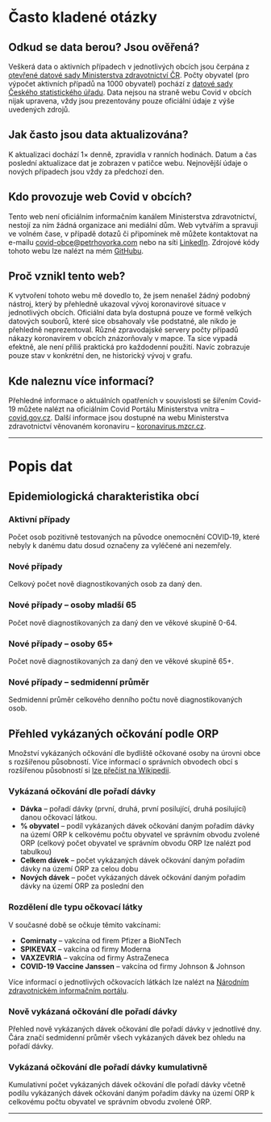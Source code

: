 # Často kladené otázky

## Odkud se data berou? Jsou ověřená?

Veškerá data o aktivních případech v jednotlivých obcích jsou čerpána z [otevřené datové sady Ministerstva zdravotnictví ČR](https://onemocneni-aktualne.mzcr.cz/api/v2/covid-19). Počty obyvatel (pro výpočet aktivních případů na 1000 obyvatel) pochází z [datové sady Českého statistického úřadu](https://www.czso.cz/csu/czso/pocet-obyvatel-v-obcich-k-112019). Data nejsou na straně webu Covid v obcích nijak upravena, vždy jsou prezentovány pouze oficiální údaje z výše uvedených zdrojů.

## Jak často jsou data aktualizována?

K aktualizaci dochází 1× denně, zpravidla v ranních hodinách. Datum a čas poslední aktualizace dat je zobrazen v patičce webu. Nejnovější údaje o nových případech jsou vždy za předchozí den.

## Kdo provozuje web Covid v obcích?

Tento web není oficiálním informačním kanálem Ministerstva zdravotnictví, nestojí za ním žádná organizace ani mediální dům. Web vytvářím a spravuji ve volném čase, v případě dotazů či připomínek mě můžete kontaktovat na e-mailu covid-obce@petrhovorka.com nebo na síti [LinkedIn](https://www.linkedin.com/in/pehovorka/). Zdrojové kódy tohoto webu lze nalézt na mém [GitHubu](https://github.com/search?q=user%3Apehovorka+covidvobcich).

## Proč vznikl tento web?

K vytvoření tohoto webu mě dovedlo to, že jsem nenašel žádný podobný nástroj, který by přehledně ukazoval vývoj koronavirové situace v jednotlivých obcích. Oficiální data byla dostupná pouze ve formě velkých datových souborů, které sice obsahovaly vše podstatné, ale nikdo je přehledně neprezentoval. Různé zpravodajské servery počty případů nákazy koronavirem v obcích znázorňovaly v mapce. Ta sice vypadá efektně, ale není příliš praktická pro každodenní použití. Navíc zobrazuje pouze stav v konkrétní den, ne historický vývoj v grafu.

## Kde naleznu více informací?

Přehledné informace o aktuálních opatřeních v souvislosti se šířením Covid-19 můžete nalézt na oficiálním Covid Portálu Ministerstva vnitra – [covid.gov.cz](http://covid.gov.cz/). Další informace jsou dostupné na webu Ministerstva zdravotnictví věnovaném koronaviru – [koronavirus.mzcr.cz](http://koronavirus.mzcr.cz).

---

# Popis dat

## Epidemiologická charakteristika obcí

### Aktivní případy

Počet osob pozitivně testovaných na původce onemocnění COVID‑19, které nebyly k danému datu dosud označeny za vyléčené ani nezemřely.

### Nové případy

Celkový počet nově diagnostikovaných osob za daný den.

### Nové případy – osoby mladší 65

Počet nově diagnostikovaných za daný den ve věkové skupině 0-64.

### Nové případy – osoby 65+

Počet nově diagnostikovaných za daný den ve věkové skupině 65+.

### Nové případy – sedmidenní průměr

Sedmidenní průměr celkového denního počtu nově diagnostikovaných osob.

## Přehled vykázaných očkování podle ORP

Množství vykázaných očkování dle bydliště očkované osoby na úrovni obce s rozšířenou působností. Více informací o správních obvodech obcí s rozšířenou působností si [lze přečíst na Wikipedii](https://cs.wikipedia.org/wiki/Obec_s_roz%C5%A1%C3%AD%C5%99enou_p%C5%AFsobnost%C3%AD).

### Vykázaná očkování dle pořadí dávky

- **Dávka** – pořadí dávky (první, druhá, první posilující, druhá posilující) danou očkovací látkou.
- **% obyvatel** – podíl vykázaných dávek očkování daným pořadím dávky na území ORP k celkovému počtu obyvatel ve správním obvodu zvolené ORP (celkový počet obyvatel ve správním obvodu ORP lze nalézt pod tabulkou)
- **Celkem dávek** – počet vykázaných dávek očkování daným pořadím dávky na území ORP za celou dobu
- **Nových dávek** – počet vykázaných dávek očkování daným pořadím dávky na území ORP za poslední den

### Rozdělení dle typu očkovací látky

V současné době se očkuje těmito vakcínami:

- **Comirnaty** – vakcína od firem Pfizer a BioNTech
- **SPIKEVAX** – vakcína od firmy Moderna
- **VAXZEVRIA** – vakcína od firmy AstraZeneca
- **COVID-19 Vaccine Janssen** – vakcína od firmy Johnson & Johnson

Více informací o jednotlivých očkovacích látkách lze nalézt na [Národním zdravotnickém informačním portálu](https://www.nzip.cz/clanek/1079-overene-informace-o-vakcinach-proti-covid-19).

### Nově vykázaná očkování dle pořadí dávky

Přehled nově vykázaných dávek očkování dle pořadí dávky v jednotlivé dny. Čára značí sedmidenní průměr všech vykázaných dávek bez ohledu na pořadí dávky.

### Vykázaná očkování dle pořadí dávky kumulativně

Kumulativní počet vykázaných dávek očkování dle pořadí dávky včetně podílu vykázaných dávek očkování daným pořadím dávky na území ORP k celkovému počtu obyvatel ve správním obvodu zvolené ORP.

---
